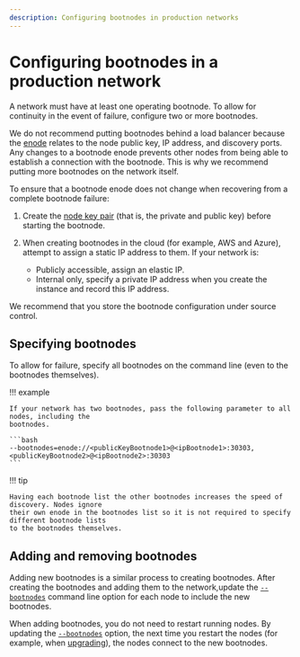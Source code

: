 ```yaml
---
description: Configuring bootnodes in production networks
---
```


# Configuring bootnodes in a production network

A network must have at least one operating bootnode. To allow for continuity in the event of
failure, configure two or more bootnodes.

We do not recommend putting bootnodes behind a load balancer because the
[enode](../../../concepts/node-keys.md#enode-url) relates to the node public key, IP address, and
discovery ports. Any changes to a bootnode enode prevents other nodes from being able to establish
a connection with the bootnode. This is why we recommend putting more bootnodes on the network
itself.

To ensure that a bootnode enode does not change when recovering from a complete bootnode failure:

1. Create the [node key pair](../../../concepts/node-keys.md) (that is, the private and public key)
   before starting the bootnode.
1. When creating bootnodes in the cloud (for example, AWS and Azure), attempt to assign a static IP
   address to them. If your network is:

    * Publicly accessible, assign an elastic IP.
    * Internal only, specify a private IP address when you create the instance and record this IP
      address.

We recommend that you store the bootnode configuration under source control.

## Specifying bootnodes

To allow for failure, specify all bootnodes on the command line (even to the bootnodes themselves).

!!! example

    If your network has two bootnodes, pass the following parameter to all nodes, including the
    bootnodes.

    ```bash
    --bootnodes=enode://<publicKeyBootnode1>@<ipBootnode1>:30303,<publicKeyBootnode2>@<ipBootnode2>:30303
    ```

!!! tip

    Having each bootnode list the other bootnodes increases the speed of discovery. Nodes ignore
    their own enode in the bootnodes list so it is not required to specify different bootnode lists
    to the bootnodes themselves.

## Adding and removing bootnodes

Adding new bootnodes is a similar process to creating bootnodes. After creating the bootnodes and
adding them to the network,update the [`--bootnodes`](../../../reference/cli/options.md#bootnodes)
command line option for each node to include the new bootnodes.

When adding bootnodes, you do not need to restart running nodes. By updating the
[`--bootnodes`](../../../reference/cli/options.md#bootnodes) option, the next time you restart the
nodes (for example, when [upgrading](../../../how-to/upgrade/node.md)), the nodes connect to the new
bootnodes.
